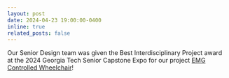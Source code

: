 ```yaml
---
layout: post
date: 2024-04-23 19:00:00-0400
inline: true
related_posts: false
---
```


Our Senior Design team was given the Best Interdisciplinary Project award at the 2024 Georgia Tech Senior Capstone Expo for our project <a href='https://expo.gatech.edu/prod1/portal/portal.jsp?c=17462&p=413142918&g=413665329&id=416917904'>EMG Controlled Wheelchair</a>!